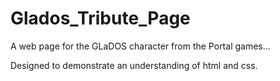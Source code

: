 # Glados_Tribute_Page

A web page for the GLaDOS character from the Portal games...

Designed to demonstrate an understanding of html and css.
